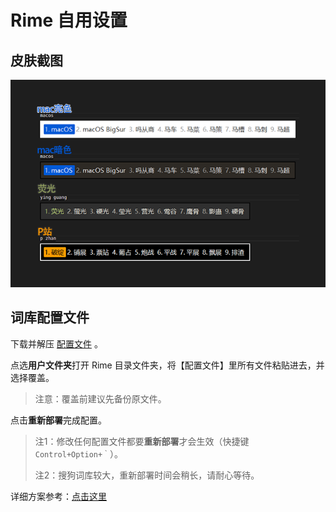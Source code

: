# Rime 自用设置
## 皮肤截图
![GSyDz7sZP5nO3jY](https://github.com/li4li/rime_theme/blob/main/rime%E7%9A%AE%E8%82%A4%E9%85%8D%E8%89%B2%E6%96%B9%E6%A1%88.png)

## 词库配置文件
下载并解压 [配置文件](https://github.com/li4li/rime_theme/blob/main/%E9%85%8D%E7%BD%AE%E6%96%87%E4%BB%B6.rar) 。

点选**用户文件夹**打开 Rime 目录文件夹，将【配置文件】里所有文件粘贴进去，并选择覆盖。

> 注意：覆盖前建议先备份原文件。

点击**重新部署**完成配置。

> 注1：修改任何配置文件都要**重新部署**才会生效（快捷键 `Control+Option+｀`）。
>
> 注2：搜狗词库较大，重新部署时间会稍长，请耐心等待。

详细方案参考：[点击这里](https://github.com/maomiui/rime)
